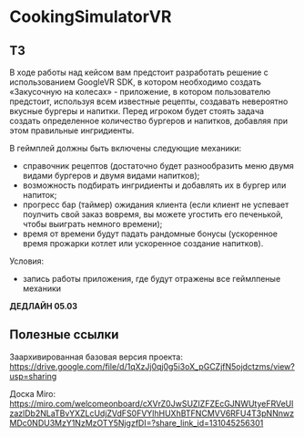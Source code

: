 # CookingSimulatorVR

## ТЗ

В ходе работы над кейсом вам предстоит  разработать решение с использованием GoogleVR SDK, в котором необходимо создать «Закусочную на колесах» - приложение, в котором пользователю предстоит, используя всем известные рецепты, создавать невероятно вкусные бургеры и напитки. Перед игроком будет стоять задача создать определенное количество бургеров и напитков, добавляя при этом правильные ингридиенты.

В геймплей должны быть включены следующие механики: 
- справочник рецептов (достаточно будет разнообразить меню двумя видами бургеров и двумя видами напитков);
- возможность подбирать ингридиенты и добавлять их в бургер или напиток;
- прогресс бар (таймер) ожидания клиента (если клиент не успевает поулчить свой заказ вовремя, вы можете угостить его печенькой, чтобы выиграть немного времени);
- время от времени будут падать рандомные бонусы (ускоренное время прожарки котлет или ускоренное создание напитков).

Условия:

- запись работы приложения, где будут отражены все геймлпеные механики

**ДЕДЛАЙН 05.03**

## Полезные ссылки

Заархивированная базовая версия проекта:
https://drive.google.com/file/d/1qXzJj0qj0g5i3oX_pGCZjfN5ojdctzms/view?usp=sharing

Доска Miro:
https://miro.com/welcomeonboard/cXVrZ0JwSUZIZFZEcGJNWUtyeFRVeUlzazlDb2NLaTBvYXZLcUdjZVdFS0FVYlhHUXhBTFNCMVV6RFU4T3pNNnwzMDc0NDU3MzY1NzMzOTY5NjgzfDI=?share_link_id=131045256301
